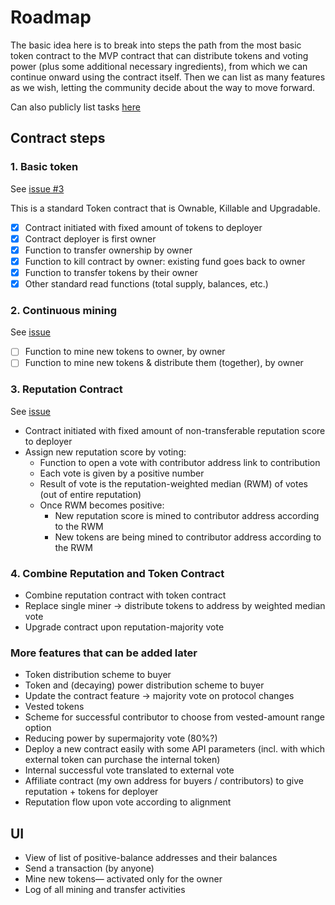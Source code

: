 
# Roadmap

The basic idea here is to break into steps the path from the most basic token contract to the MVP contract that can distribute tokens and voting power (plus some additional necessary ingredients), from which we can continue onward using the contract itself. Then we can list as many features as we wish, letting the community decide about the way to move forward.

Can also publicly list tasks [here](https://workflowy.com/s/hIDfJ7fGZm)

## Contract steps

### 1. Basic token

See [issue #3](//github.com/daostack/daostack/issues/3)

This is a standard Token contract that is Ownable, Killable and Upgradable.

- [x] Contract initiated with fixed amount of tokens to deployer
- [x] Contract deployer is first owner
- [x] Function to transfer ownership by owner
- [x] Function to kill contract by owner: existing fund goes back to owner
- [x] Function to transfer tokens by their owner
- [x] Other standard read functions (total supply, balances, etc.)

### 2. Continuous mining

See [issue](//github.com/daostack/daostack/issues/6)


- [ ] Function to mine new tokens to owner, by owner
- [ ] Function to mine new tokens & distribute them (together), by owner

### 3. Reputation Contract

See [issue](//github.com/daostack/daostack/issues/7)

* Contract initiated with fixed amount of non-transferable reputation score to deployer
* Assign new reputation score by voting:
  * Function to open a vote with contributor address link to contribution
  * Each vote is given by a positive number
  * Result of vote is the reputation-weighted median (RWM) of votes (out of entire reputation)
  * Once RWM becomes positive:
    * New reputation score is mined to contributor address according to the RWM
    * New tokens are being mined to contributor address according to the RWM


### 4. Combine Reputation and Token Contract

* Combine reputation contract with token contract
* Replace single miner → distribute tokens to address by weighted median vote
* Upgrade contract upon reputation-majority vote


### More features that can be added later

* Token distribution scheme to buyer
* Token and (decaying) power distribution scheme to buyer
* Update the contract feature → majority vote on protocol changes
* Vested tokens
* Scheme for successful contributor to choose from vested-amount range option
* Reducing power by supermajority vote (80%?)
* Deploy a new contract easily with some API parameters (incl. with which external token can purchase the internal token)
* Internal successful vote translated to external vote
* Affiliate contract (my own address for buyers / contributors) to give reputation + tokens for deployer
* Reputation flow upon vote according to alignment

## UI

* View of list of positive-balance addresses and their balances
* Send a transaction (by anyone)
* Mine new tokens— activated only for the owner
* Log of all mining and transfer activities
